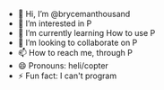 - 👋 Hi, I’m @brycemanthousand
- 👀 I’m interested in P
- 🌱 I’m currently learning How to use P
- 💞️ I’m looking to collaborate on P
- 📫 How to reach me, through P
- 😄 Pronouns: heli/copter
- ⚡ Fun fact: I can't program
<!---
brycemanthousand/brycemanthousand is a ✨ special ✨ repository because its `README.md` (this file) appears on your GitHub profile.
You can click the Preview link to take a look at your changes.
--->
